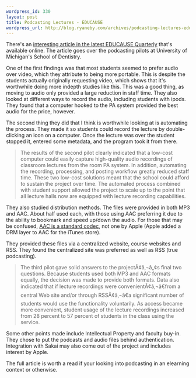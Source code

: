 ```yaml
--- 
wordpress_id: 330
layout: post
title: Podcasting Lectures - EDUCAUSE
wordpress_url: http://blog.ryaneby.com/archives/podcasting-lectures-educause/
---
```

There's an <a href="http://www.educause.edu/apps/eq/eqm06/eqm0634.asp">interesting article in the latest EDUCAUSE Quarterly</a> that's available online. The article goes over the podcasting pilots at University of Michigan's School of Dentistry.

One of the first findings was that most students seemed to prefer audio over video, which they attribute to being more portable. This is despite the students actually originally requesting video, which shows that it's worthwhile doing more indepth studies like this. This was a good thing, as moving to audio only provided a large reduction in staff time. They also looked at different ways to record the audio, including students with ipods. They found that a computer hooked to the PA system provided the best audio for the price, however.

The second thing they did that I think is worthwhile looking at is automating the process. They made it so students could record the lecture by double-clicking an icon on a computer. Once the lecture was over the student stopped it, entered some metadata, and the program took it from there.

<blockquote>The results of the second pilot clearly indicated that a low-cost computer could easily capture high-quality audio recordings of classroom lectures from the room PA system. In addition, automating the recording, processing, and posting workflow greatly reduced staff time. These two low-cost solutions meant that the school could afford to sustain the project over time. The automated process combined with student support allowed the project to scale up to the point that all lecture halls now are equipped with lecture recording capabilities.</blockquote>

They also studied distribution methods. The files were provided in both MP3 and AAC. About half used each, with those using AAC preferring it due to the ability to bookmark and speed up/down the audio. For those that may be confused, <a href="http://en.wikipedia.org/wiki/Advanced_Audio_Coding">AAC is a standard codec</a>, not one by Apple (Apple added a DRM layer to AAC for the iTunes store).

They provided these files via a centralized website, course websites and RSS. They found the centralized site was preferred as well as RSS (true podcasting).

<blockquote>The third pilot gave solid answers to the projectÃ¢â‚¬â„¢s final two questions. Because students used both MP3 and AAC formats equally, the decision was made to provide both formats. Data also indicated that if lecture recordings were convenientÃ¢â‚¬â€from a central Web site and/or through RSSÃ¢â‚¬â€a significant number of students would use the functionality voluntarily. As access became more convenient, student usage of the lecture recordings increased from 28 percent to 57 percent of students in the class using the service. </blockquote>

Some other points made include Intellectual Property and faculty buy-in. They chose to put the podcasts and audio files behind authentication. Integration with Sakai may also come out of the project and includes interest by Apple.

The full article is worth a read if your looking into podcasting in an elearning context or otherwise.
